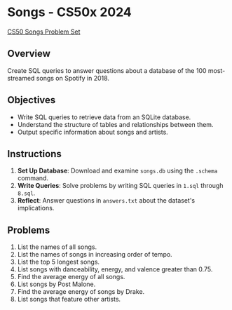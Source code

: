 # Songs - CS50x 2024

[CS50 Songs Problem Set](https://cs50.harvard.edu/x/2024/psets/7/songs/)

## Overview

Create SQL queries to answer questions about a database of the 100 most-streamed songs on Spotify in 2018.

## Objectives

- Write SQL queries to retrieve data from an SQLite database.
- Understand the structure of tables and relationships between them.
- Output specific information about songs and artists.

## Instructions

1. **Set Up Database**: Download and examine `songs.db` using the `.schema` command.
2. **Write Queries**: Solve problems by writing SQL queries in `1.sql` through `8.sql`.
3. **Reflect**: Answer questions in `answers.txt` about the dataset's implications.

## Problems

1. List the names of all songs.
2. List the names of songs in increasing order of tempo.
3. List the top 5 longest songs.
4. List songs with danceability, energy, and valence greater than 0.75.
5. Find the average energy of all songs.
6. List songs by Post Malone.
7. Find the average energy of songs by Drake.
8. List songs that feature other artists.
